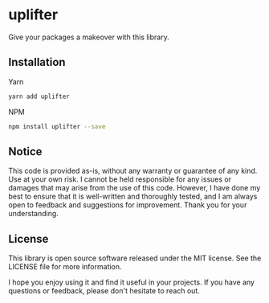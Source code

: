 <!-- infuser start title -->
# uplifter
<!-- infuser end title -->

<!-- infuser start description -->
Give your packages a makeover with this library.
<!-- infuser end description -->

<!-- infuser start installation -->  
  
## Installation  
Yarn  
```bash  
yarn add uplifter  
```  
NPM  
```bash  
npm install uplifter --save  
```  
  
<!-- infuser end installation -->

<!-- infuser start usage -->
<!-- infuser end usage -->

<!-- infuser start development -->
<!-- infuser end development -->

<!-- infuser start notes -->  
  
## Notice  
This code is provided as-is, without any warranty or guarantee of any kind. Use at your own risk. I cannot be held responsible for any issues or damages that may arise from the use of this code. However, I have done my best to ensure that it is well-written and thoroughly tested, and I am always open to feedback and suggestions for improvement. Thank you for your understanding.  
  
<!-- infuser end notes -->

<!-- infuser start license -->  
  
## License  

This library is open source software released under the MIT license. See the LICENSE file for more information.

I hope you enjoy using it and find it useful in your projects. If you have any questions or feedback, please don't hesitate to reach out.
  
  
<!-- infuser end license -->
